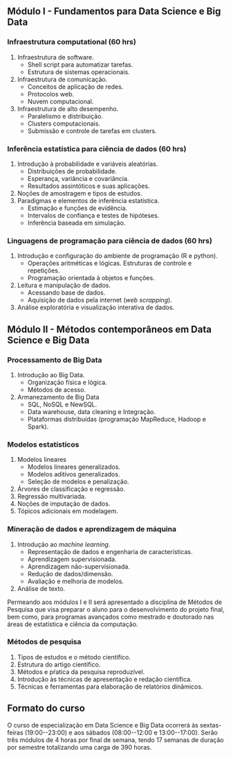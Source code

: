 ## Módulo I - Fundamentos para Data Science e Big Data

### Infraestrutura computational (60 hrs)

  1. Infraestrutura de software.
     + Shell script para automatizar tarefas.
     + Estrutura de sistemas operacionais.
  2. Infraestrutura de comunicação.
     + Conceitos de aplicação de redes.
     + Protocolos web.
     + Nuvem computacional.
  3. Infraestrutura de alto desempenho.
     + Paralelismo e distribuição.
     + Clusters computacionais.
     + Submissão e controle de tarefas em clusters.

### Inferência estatística para ciência de dados (60 hrs)

  1. Introdução à probabilidade e variáveis aleatórias.
     + Distribuições de probabilidade.
     + Esperança, variância e covariância.
     + Resultados assintóticos e suas aplicações.
  2. Noções de amostragem e tipos de estudos.
  3. Paradigmas e elementos de inferência estatística.
     + Estimação e funções de evidência.
     + Intervalos de confiança e testes de hipóteses.
     + Inferência baseada em simulação.

### Linguagens de programação para ciência de dados (60 hrs)

  1. Introdução e configuração do ambiente de programação (R e python).
     + Operações aritméticas e lógicas.
     Estruturas de controle e repetições.
     + Programação orientada à objetos e funções.
  2. Leitura e manipulação de dados.
     + Acessando base de dados.
     + Aquisição de dados pela internet (*web scrapping*).
  3. Análise exploratória e visualização interativa de dados.

## Módulo II - Métodos contemporâneos em Data Science e Big Data

### Processamento de Big Data

  1. Introdução ao Big Data.
     + Organização física e lógica.
     + Métodos de acesso.
  2. Armanezamento de Big Data
     + SQL, NoSQL e NewSQL.
     + Data warehouse, data cleaning e Integração.
     + Plataformas distribuídas (programação MapReduce, Hadoop e Spark).

### Modelos estatísticos

  1. Modelos lineares
     + Modelos lineares generalizados.
     + Modelos aditivos generalizados.
     + Seleção de modelos e penalização.
  2. Árvores de classificação e regressão.
  3. Regressão multivariada.
  4. Noções de imputação de dados.
  5. Tópicos adicionais em modelagem.

### Mineração de dados e aprendizagem de máquina

  1. Introdução ao *machine learning*.
     + Representação de dados e engenharia de características.
     + Aprendizagem supervisionada.
     + Aprendizagem não-supervisionada.
     + Redução de dados/dimensão.
     + Avaliação e melhoria de modelos.
  2. Análise de texto.

Permeando aos módulos I e II será apresentado a disciplina de Métodos de
Pesquisa que visa preparar o aluno para o desenvolvimento do projeto
final, bem como, para programas avançados como mestrado e doutorado nas
áreas de estatística e ciência da computação.

### Métodos de pesquisa

  1. Tipos de estudos e o método científico.
  2. Estrutura do artigo científico.
  3. Métodos e pŕatica da pesquisa reproduzível.
  4. Introdução às técnicas de apresentação e redação científica.
  5. Técnicas e ferramentas para elaboração de relatórios dinâmicos.

## Formato do curso

O curso de especialização em Data Science e Big Data ocorrerá às
sextas-feiras (19:00--23:00) e aos sábados (08:00--12:00 e 13:00--17:00).
Serão três módulos de 4 horas por final de semana, tendo 17
semanas de duração por semestre totalizando uma carga de 390 horas.
